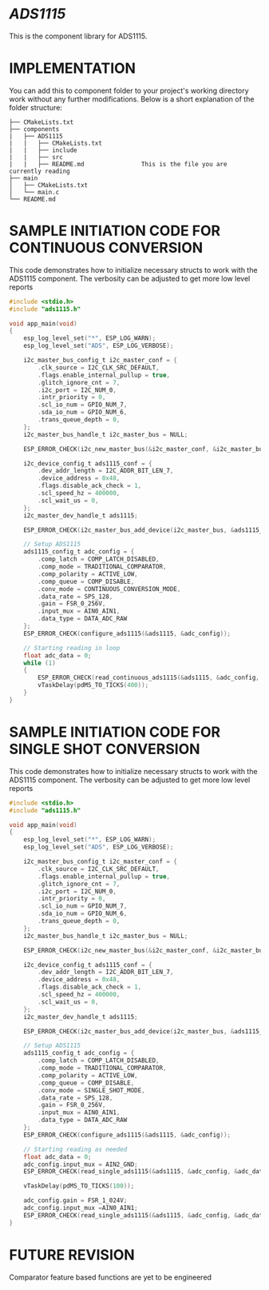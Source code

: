 # _ADS1115_

This is the component library for ADS1115.

# IMPLEMENTATION

You can add this to component folder to your project's working directory work without any further modifications. Below is a short explanation of the folder structure:

```
├── CMakeLists.txt
├── components
|   ├── ADS1115
|   |   ├── CMakeLists.txt
|   |   ├── include
|   |   ├── src
|   |   ├── README.md                This is the file you are currently reading
├── main
│   ├── CMakeLists.txt
│   └── main.c
└── README.md
```

# SAMPLE INITIATION CODE FOR CONTINUOUS CONVERSION

This code demonstrates how to initialize necessary structs to work with the ADS1115 component. The verbosity can be adjusted to get more low level reports

```C
#include <stdio.h>
#include "ads1115.h"

void app_main(void)
{
    esp_log_level_set("*", ESP_LOG_WARN);
    esp_log_level_set("ADS", ESP_LOG_VERBOSE);

    i2c_master_bus_config_t i2c_master_conf = {
        .clk_source = I2C_CLK_SRC_DEFAULT,
        .flags.enable_internal_pullup = true,
        .glitch_ignore_cnt = 7,
        .i2c_port = I2C_NUM_0,
        .intr_priority = 0,
        .scl_io_num = GPIO_NUM_7,
        .sda_io_num = GPIO_NUM_6,
        .trans_queue_depth = 0,
    };
    i2c_master_bus_handle_t i2c_master_bus = NULL;

    ESP_ERROR_CHECK(i2c_new_master_bus(&i2c_master_conf, &i2c_master_bus));

    i2c_device_config_t ads1115_conf = {
        .dev_addr_length = I2C_ADDR_BIT_LEN_7,
        .device_address = 0x48,
        .flags.disable_ack_check = 1,
        .scl_speed_hz = 400000,
        .scl_wait_us = 0,
    };
    i2c_master_dev_handle_t ads1115;

    ESP_ERROR_CHECK(i2c_master_bus_add_device(i2c_master_bus, &ads1115_conf, &ads1115));

    // Setup ADS1115
    ads1115_config_t adc_config = {
        .comp_latch = COMP_LATCH_DISABLED,
        .comp_mode = TRADITIONAL_COMPARATOR,
        .comp_polarity = ACTIVE_LOW,
        .comp_queue = COMP_DISABLE,
        .conv_mode = CONTINUOUS_CONVERSION_MODE,
        .data_rate = SPS_128,
        .gain = FSR_0_256V,
        .input_mux = AIN0_AIN1,
        .data_type = DATA_ADC_RAW
    };
    ESP_ERROR_CHECK(configure_ads1115(&ads1115, &adc_config));

    // Starting reading in loop
    float adc_data = 0;
    while (1)
    {
        ESP_ERROR_CHECK(read_continuous_ads1115(&ads1115, &adc_config, &adc_data));
        vTaskDelay(pdMS_TO_TICKS(400));
    }
}
```

# SAMPLE INITIATION CODE FOR SINGLE SHOT CONVERSION

This code demonstrates how to initialize necessary structs to work with the ADS1115 component. The verbosity can be adjusted to get more low level reports

```C
#include <stdio.h>
#include "ads1115.h"

void app_main(void)
{
    esp_log_level_set("*", ESP_LOG_WARN);
    esp_log_level_set("ADS", ESP_LOG_VERBOSE);

    i2c_master_bus_config_t i2c_master_conf = {
        .clk_source = I2C_CLK_SRC_DEFAULT,
        .flags.enable_internal_pullup = true,
        .glitch_ignore_cnt = 7,
        .i2c_port = I2C_NUM_0,
        .intr_priority = 0,
        .scl_io_num = GPIO_NUM_7,
        .sda_io_num = GPIO_NUM_6,
        .trans_queue_depth = 0,
    };
    i2c_master_bus_handle_t i2c_master_bus = NULL;

    ESP_ERROR_CHECK(i2c_new_master_bus(&i2c_master_conf, &i2c_master_bus));

    i2c_device_config_t ads1115_conf = {
        .dev_addr_length = I2C_ADDR_BIT_LEN_7,
        .device_address = 0x48,
        .flags.disable_ack_check = 1,
        .scl_speed_hz = 400000,
        .scl_wait_us = 0,
    };
    i2c_master_dev_handle_t ads1115;

    ESP_ERROR_CHECK(i2c_master_bus_add_device(i2c_master_bus, &ads1115_conf, &ads1115));

    // Setup ADS1115
    ads1115_config_t adc_config = {
        .comp_latch = COMP_LATCH_DISABLED,
        .comp_mode = TRADITIONAL_COMPARATOR,
        .comp_polarity = ACTIVE_LOW,
        .comp_queue = COMP_DISABLE,
        .conv_mode = SINGLE_SHOT_MODE,
        .data_rate = SPS_128,
        .gain = FSR_0_256V,
        .input_mux = AIN0_AIN1,
        .data_type = DATA_ADC_RAW
    };
    ESP_ERROR_CHECK(configure_ads1115(&ads1115, &adc_config));

    // Starting reading as needed
    float adc_data = 0;
    adc_config.input_mux = AIN2_GND;
    ESP_ERROR_CHECK(read_single_ads1115(&ads1115, &adc_config, &adc_data));

    vTaskDelay(pdMS_TO_TICKS(100));

    adc_config.gain = FSR_1_024V;
    adc_config.input_mux =AIN0_AIN1;
    ESP_ERROR_CHECK(read_single_ads1115(&ads1115, &adc_config, &adc_data));
}
```

# FUTURE REVISION

Comparator feature based functions are yet to be engineered

